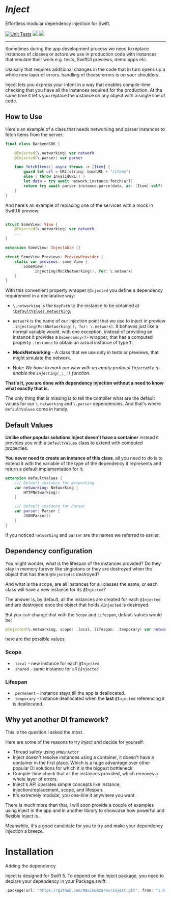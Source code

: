 

# *Inject* 
Effortless modular dependency injection for Swift.

[![Unit Tests](https://github.com/MaximBazarov/Inject/actions/workflows/swift-build-test.yml/badge.svg?event=push)](https://github.com/MaximBazarov/Inject/actions/workflows/swift-build-test.yml)
[![](https://img.shields.io/endpoint?url=https%3A%2F%2Fswiftpackageindex.com%2Fapi%2Fpackages%2FMaximBazarov%2FInject%2Fbadge%3Ftype%3Dswift-versions)](https://swiftpackageindex.com/MaximBazarov/Inject)
[![](https://img.shields.io/endpoint?url=https%3A%2F%2Fswiftpackageindex.com%2Fapi%2Fpackages%2FMaximBazarov%2FInject%2Fbadge%3Ftype%3Dplatforms)](https://swiftpackageindex.com/MaximBazarov/Inject)

___

Sometimes during the app development process we need to replace instances of classes or actors we use in production code with instances that emulate their work e.g. tests, SwiftUI previews, demo apps etc. 

Ususally that requires additional changes in the code that in turn opens up a whole new layer of errors. handling of theese errors is on your shoulders.

Inject lets you express your intent in a way that enables compile-time checking that you have all the instances required for the production. 
At the same time it let's you replace the instance on any object with a single line of code. 


## How to Use
Here's an example of a class that needs networking and parser instances to fetch items from the server:
```swift
final class BackendSDK {

    @Injected(\.networking) var network
    @Injected(\.parser) var parser

    func fetchItems() async throws -> [Item] {
        guard let url = URL(string: baseURL + "/items")
        else { throw InvalidURL() }
        let data = try await network.instance.fetch(url)
        return try await parser.instance.parse(data, as: [Item].self)
    }
}
```

And here's an example of replacing one of the services with a mock in SwiftUI preview:

```swift

struct SomeView: View {
    @Injected(\.networking) var network
    ...
}

extension SomeView: Injectable {}

struct SomeView_Previews: PreviewProvider {
    static var previews: some View {
        SomeView()
            .injecting(MockNetworking(), for: \.network)
    }
}
```

With this convenient property wrapper `@Injected` you define a dependency requirement in a declarative way:
- `\.networking` is the `KeyPath` to the instance to be obtained at [`\DefaultValues.networking`. ](#default-values)
 
- `network` is the name of our injection point that we use to inject in preview `.injecting(MockNetworking(), for: \.network)`.
It behaves just like a normal variable would, with one exception, instead of providing an instance it provides a `Dependency<T>` wrapper, that has a computed property `.instance` to obtain an actual instance of type `T`.

- **MockNetworking** - A class that we use only in tests or previews, that might simulate the network.

- Note: *We have to mark our view with an empty protocol `Injectable` to enable the `injecting(_:_:)` function.*

**That's it, you are done with dependency injection without a need to know what exactly that is.**


The only thing that is missing is to tell the compiler what are the default values for our `\.networking` and `\.parser` dependencies. And that's where `DefaultValues` come in handy.

## Default Values

**Unlike other popular solutions Inject doesn't have a container** instead it provides you with a `DefaultValues` class to extend with computed properties.

**You never need to create an instance of this class**, all you need to do is to extend it with the variable of the type of the dependency it represents and return a default implementation for it:

```swift
extension DefaultValues {
    /// Default instance for Networking
    var networking: Networking {
        HTTPNetworking()
    }

    /// Default instance for Parser
    var parser: Parser {
        JSONParser()
    }
}
```

If you noticed `networking` and `parser` are the names we referred to earlier.

## Dependency configuration

You might wonder, what is the lifespan of the instances provided? Do they stay in memory forever like singletons or they are destroyed when the object that has them `@Injected` is destroyed? 

And what is the scope, are all instances for all classes the same, or each class will have a new instance for its `@Injected`?

The answer is, by default, all the instances are created for each `@Injected` and are destroyed once the object that holds `@Injected` is destroyed.

But you can change that with the `Scope` and `Lifespan`, default values would be:

```swift
@Injected(\.networking, scope: .local, lifespan: .temporary) var network
```

here are the possible values:

### Scope

- `.local` - new instance for each `@Injected`
- `.shared` - same instance for all `@Injected`

### Lifespan

- `.permanent` - instance stays till the app is deallocated.
- `.temporary` - instance deallocated when the **last** `@Injected` referencing it is deallocated.

## Why yet another DI framework?

This is the question I asked the most.

Here are some of the reasons to try *Inject* and decide for yourself:

- Thread safety using `@MainActor`
- Inject doesn't resolve instances using a container, it doesn't have a container in the first place. Which is a huge advantage over other popular DI solutions for which it is the biggest bottleneck.
- Compile-time check that all the instances provided, which removes a whole layer of errors.
- Inject's API operates simple concepts like instance, injection/replacement, scope, and lifespan.
- It's extremely modular, you one-line it anywhere you want.

There is much more than that, I will soon provide a couple of examples using inject in the app and in another library to showcase how powerful and flexible Inject is.

Meanwhile, it's a good candidate for you to try and make your dependency injection a breeze.


# Installation

Adding the dependency

Inject is designed for Swift 5. To depend on the Inject package, you need to declare your dependency in your Package.swift:

```swift
.package(url: "https://github.com/MaximBazarov/Inject.git", from: "1.0.0")
```



